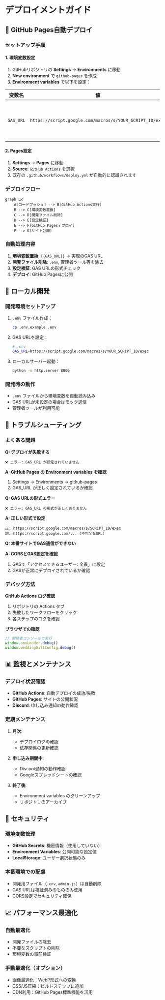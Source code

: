 # デプロイメントガイド

## 🚀 GitHub Pages自動デプロイ

### セットアップ手順

#### 1. 環境変数設定

1. GitHubリポジトリの **Settings** → **Environments** に移動
2. **New environment** で `github-pages` を作成
3. **Environment variables** で以下を設定：

| 変数名 | 値 | 説明 |
|--------|-----|------|
| `GAS_URL` | `https://script.google.com/macros/s/YOUR_SCRIPT_ID/exec` | Google Apps Script WebアプリURL |

#### 2. Pages設定

1. **Settings** → **Pages** に移動
2. **Source**: `GitHub Actions` を選択
3. 既存の `.github/workflows/deploy.yml` が自動的に認識されます

### デプロイフロー

```mermaid
graph LR
    A[コードプッシュ] --> B[GitHub Actions実行]
    B --> C[環境変数置換]
    C --> D[開発ファイル削除]
    D --> E[設定検証]
    E --> F[GitHub Pagesデプロイ]
    F --> G[サイト公開]
```

### 自動処理内容

1. **環境変数置換**: `{{GAS_URL}}` → 実際のGAS URL
2. **開発ファイル削除**: `.env`, 管理者ツール等を除去
3. **設定検証**: GAS URLの形式チェック
4. **デプロイ**: GitHub Pagesに公開

## 🔧 ローカル開発

### 開発環境セットアップ

1. `.env` ファイル作成：
   ```bash
   cp .env.example .env
   ```

2. GAS URLを設定：
   ```bash
   # .env
   GAS_URL=https://script.google.com/macros/s/YOUR_SCRIPT_ID/exec
   ```

3. ローカルサーバー起動：
   ```bash
   python -m http.server 8000
   ```

### 開発時の動作

- `.env` ファイルから環境変数を自動読み込み
- GAS URLが未設定の場合はモック送信
- 管理者ツールが利用可能

## 🐛 トラブルシューティング

### よくある問題

**Q: デプロイが失敗する**
```
❌ エラー: GAS_URL が設定されていません
```

**A: GitHub Pages の Environment variables を確認**
1. Settings → Environments → github-pages
2. GAS_URL が正しく設定されているか確認

**Q: GAS URLの形式エラー**
```
❌ エラー: GAS_URL の形式が正しくありません
```

**A: 正しい形式で設定**
```
正: https://script.google.com/macros/s/SCRIPT_ID/exec
誤: https://script.google.com/... (不完全なURL)
```

**Q: 本番サイトでGAS通信ができない**

**A: CORSとGAS設定を確認**
1. GASで「アクセスできるユーザー: 全員」に設定
2. GASが正常にデプロイされているか確認

### デバッグ方法

**GitHub Actions ログ確認**
1. リポジトリの Actions タブ
2. 失敗したワークフローをクリック
3. 各ステップのログを確認

**ブラウザでの確認**
```javascript
// 開発者コンソールで実行
window.envLoader.debug()
window.weddingGiftConfig.debug()
```

## 📊 監視とメンテナンス

### デプロイ状況確認

- **GitHub Actions**: 自動デプロイの成功/失敗
- **GitHub Pages**: サイトの公開状況
- **Discord**: 申し込み通知の動作確認

### 定期メンテナンス

1. **月次**:
   - デプロイログの確認
   - 依存関係の更新確認

2. **申し込み期間中**:
   - Discord通知の動作確認
   - Googleスプレッドシートの確認

3. **終了後**:
   - Environment variables のクリーンアップ
   - リポジトリのアーカイブ

## 🔐 セキュリティ

### 環境変数管理

- **GitHub Secrets**: 機密情報（使用していない）
- **Environment Variables**: 公開可能な設定値
- **LocalStorage**: ユーザー選択状態のみ

### 本番環境での配慮

- 開発用ファイル（`.env`, `admin.js`）は自動削除
- GAS URLは検証済みのもののみ使用
- CORS設定でセキュリティ確保

## 📈 パフォーマンス最適化

### 自動最適化

- 開発ファイルの除去
- 不要なスクリプトの削除
- 環境変数の事前検証

### 手動最適化（オプション）

- 画像最適化：WebP形式への変換
- CSS/JS圧縮：ビルドステップに追加
- CDN利用：GitHub Pages標準機能を活用